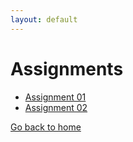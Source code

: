 ```yaml
---
layout: default 
---
```



# [](#assignments) Assignments

* [Assignment 01](./assets/assignments/01/Stats285-Assignment01.tar.gz)    
* [Assignment 02](./assets/assignments/02/assignment2)    


[Go back to home](./)
